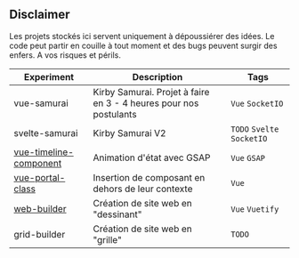 ## Disclaimer 

Les projets stockés ici servent uniquement à dépoussiérer des idées. Le code peut partir en couille à tout moment et des bugs peuvent surgir des enfers. A vos risques et périls.


| Experiment                                                       | Description                                                              | Tags                       |
| ---------------------------------------------------------------- | ------------------------------------------------------------------------ | -------------------------- |
| vue-samurai                                                      | Kirby Samurai. Projet à faire en 3 - 4 heures pour nos postulants       | `Vue` `SocketIO`           |
| svelte-samurai                                                   | Kirby Samurai V2  | `TODO` `Svelte` `SocketIO` |
| [vue-timeline-component](https://vue-timeline-component.now.sh/) | Animation d'état avec GSAP                                               | `Vue` `GSAP`               |
| [vue-portal-class](https://vue-portal-class.now.sh/)             | Insertion de composant en dehors de leur contexte                        | `Vue`                      |
| [web-builder](https://vue-web-builder.now.sh/)                   | Création de site web en "dessinant"                                      | `Vue` `Vuetify`            |
| grid-builder                                                     | Création de site web en "grille"                                         | `TODO`                     |
